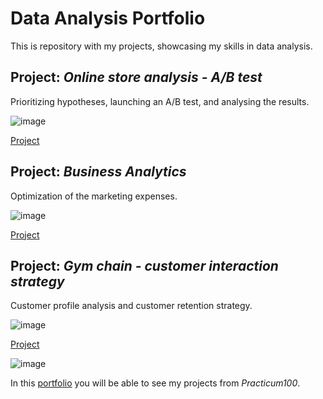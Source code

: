 # Data Analysis Portfolio 

This is repository with my projects, showcasing my skills in data analysis.

## Project: *Online store analysis - A/B test*

Prioritizing hypotheses, launching an A/B test, and analysing the results.

![image](https://user-images.githubusercontent.com/81360033/147442823-2b7b9ff0-c445-4c71-a6d0-8772e2602310.png)

[Project](https://github.com/tonkalicious/PortfolioPracticum100/blob/e43de8cbcf135ab5460e3345819249a5b60f075a/AB_testing/prioritizing_hypotheses_launch_and_%20AB_test_analysis.ipynb)

## Project: *Business Analytics*

Optimization of the marketing expenses.

![image](https://user-images.githubusercontent.com/81360033/147443351-76011e74-4284-4038-997c-bf2dcf351bc0.png)

[Project](https://github.com/tonkalicious/PortfolioPracticum100/blob/ab45038c77313e86848ba6de4f45be5eaf670b52/business_analytics_project/Business%20Analytics%20Project%20.ipynb)

## Project: *Gym chain - customer interaction strategy*

Customer profile analysis and customer retention strategy.

![image](https://user-images.githubusercontent.com/81360033/147443921-19f99294-78e9-4cba-b37e-219e54611fc4.png)

[Project](https://github.com/tonkalicious/PortfolioPracticum100/blob/ab45038c77313e86848ba6de4f45be5eaf670b52/ml_clustering/machine_learning%20and%20clustering.ipynb)

![image](https://user-images.githubusercontent.com/81360033/147444329-0d736250-7b58-4f56-b8ab-a4a97bc6372b.png)



In this [portfolio](https://tonkalicious.github.io/PortfolioPracticum100/) you will be able to see my projects from *Practicum100*.
